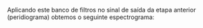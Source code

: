 Aplicando este banco de filtros no sinal de saída da etapa anterior (peridiograma) obtemos o seguinte espectrograma:

